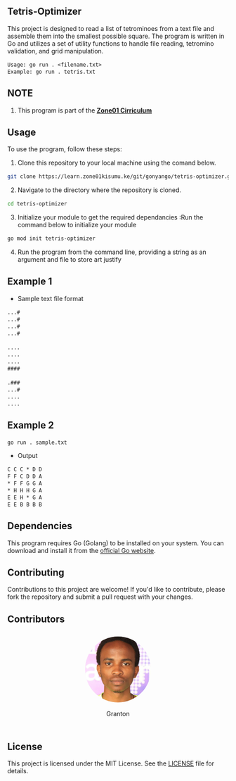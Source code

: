 ## Tetris-Optimizer
This project is designed to read a list of tetrominoes from a text file and assemble them into the smallest possible square. The program is written in Go and utilizes a set of utility functions to handle file reading, tetromino validation, and grid manipulation.
```
Usage: go run . <filename.txt>
Example: go run . tetris.txt

```
## NOTE
1. This program is part of the **[Zone01 Cirriculum](https://github.com/01-edu/public)**
## Usage
To use the program, follow these steps:
1. Clone this repository to your local machine using the comand below.
``` bash
git clone https://learn.zone01kisumu.ke/git/gonyango/tetris-optimizer.git
```

2. Navigate to the directory where the repository is cloned.
```bash
cd tetris-optimizer
```

3. Initialize your module to get the required dependancies :Run the command below to initialize your module
```bash
go mod init tetris-optimizer
```
4. Run the program from the command line, providing a string as an argument and file to store art justify


## Example 1
- Sample text file format
```
...#
...#
...#
...#

....
....
....
####

.###
...#
....
....
```



## Example 2

```console
go run . sample.txt
```
- Output
```
C C C * D D 
F F C D D A 
* F F G G A 
* H H H G A 
E E H * G A 
E E B B B B 
```

## Dependencies
This program requires Go (Golang) to be installed on your system. You can download and install it from the [official Go website](https://golang.org/dl/).

## Contributing
Contributions to this project are welcome! If you'd like to contribute, please fork the repository and submit a pull request with your changes.

## Contributors
<body>
<div style="display: flex !important; justify-content: center !important;">
    <div style="margin: 10px;">
        <img src="images/gonyango.png" style="border-radius: 50% !important; width: 150px !important; height: 150px; !important" alt="Granton">
        <p style="text-align: center;">Granton</p>
    </div>
</div>
</body>


## License
This project is licensed under the MIT License. See the [LICENSE](LICENSE) file for details.



